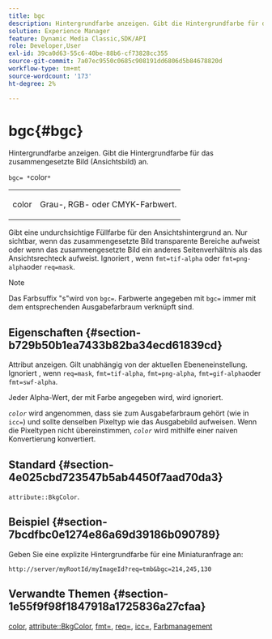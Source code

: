 ```yaml
---
title: bgc
description: Hintergrundfarbe anzeigen. Gibt die Hintergrundfarbe für das zusammengesetzte Bild (Ansichtsbild) an.
solution: Experience Manager
feature: Dynamic Media Classic,SDK/API
role: Developer,User
exl-id: 39ca0d63-55c6-40be-88b6-cf73828cc355
source-git-commit: 7a07ec9550c0685c908191dd6806d5b84678820d
workflow-type: tm+mt
source-wordcount: '173'
ht-degree: 2%

---
```


# bgc{#bgc}

Hintergrundfarbe anzeigen. Gibt die Hintergrundfarbe für das zusammengesetzte Bild (Ansichtsbild) an.

`bgc= *`color`*`

<table id="simpletable_998CF426296945FEA48D19E33B71A17E"> 
 <tr class="strow"> 
  <td class="stentry"> <p><span class="codeph"> <span class="varname"> color</span></span> </p> </td> 
  <td class="stentry"> <p>Grau-, RGB- oder CMYK-Farbwert. </p></td> 
 </tr> 
</table>

Gibt eine undurchsichtige Füllfarbe für den Ansichtshintergrund an. Nur sichtbar, wenn das zusammengesetzte Bild transparente Bereiche aufweist oder wenn das zusammengesetzte Bild ein anderes Seitenverhältnis als das Ansichtsrechteck aufweist. Ignoriert , wenn `fmt=tif-alpha` oder `fmt=png-alpha`oder `req=mask`.

>[!NOTE]
>
>Das Farbsuffix &quot;s&quot;wird von `bgc=`. Farbwerte angegeben mit `bgc=` immer mit dem entsprechenden Ausgabefarbraum verknüpft sind.

## Eigenschaften {#section-b729b50b1ea7433b82ba34ecd61839cd}

Attribut anzeigen. Gilt unabhängig von der aktuellen Ebeneneinstellung. Ignoriert , wenn `req=mask`, `fmt=tif-alpha`, `fmt=png-alpha`, `fmt=gif-alpha`oder `fmt=swf-alpha`.

Jeder Alpha-Wert, der mit Farbe angegeben wird, wird ignoriert.

*`color`* wird angenommen, dass sie zum Ausgabefarbraum gehört (wie in `icc=`) und sollte denselben Pixeltyp wie das Ausgabebild aufweisen. Wenn die Pixeltypen nicht übereinstimmen, *`color`* wird mithilfe einer naiven Konvertierung konvertiert.

## Standard {#section-4e025cbd723547b5ab4450f7aad70da3}

`attribute::BkgColor`.

## Beispiel {#section-7bcdfbc0e1274e86a69d39186b090789}

Geben Sie eine explizite Hintergrundfarbe für eine Miniaturanfrage an:

`http://server/myRootId/myImageId?req=tmb&bgc=214,245,130`

## Verwandte Themen {#section-1e55f9f98f1847918a1725836a27cfaa}

[color](../../../../../is-api/http-ref/image-serving-api-ref/c-http-protocol-reference/c-data-types/r-is-http-color.md#reference-0fdb264a3aed4bd78451bb55311f6e93), [attribute::BkgColor](../../../../../is-api/image-catalog/image-serving-api-ref/c-image-catalog-reference/c-attributes-reference/r-bkgcolor.md#reference-ed53106ee50442d7a2dd3e1f60e6f0f8), [fmt=](../../../../../is-api/http-ref/image-serving-api-ref/c-http-protocol-reference/c-command-reference/r-is-http-fmt.md#reference-cdf10043423b45ba9fe15157fb3ae37a), [req=](../../../../../is-api/http-ref/image-serving-api-ref/c-http-protocol-reference/c-command-reference/r-req/r-req.md#reference-907cdb4a97034db7ad94695f25552e76), [icc=](../../../../../is-api/http-ref/image-serving-api-ref/c-http-protocol-reference/c-command-reference/r-icc.md#reference-182b5679e21e4df3b4d330535a5a7517), [Farbmanagement](../../../../../is-api/http-ref/image-serving-api-ref/c-http-protocol-reference/c-syntax-and-features/r-color-management.md#reference-c7e4a72d589145189f7e4bcb6b4544d7)
